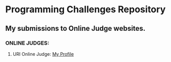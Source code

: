 # Programming Challenges Repository
## My submissions to Online Judge websites.

### ONLINE JUDGES:
  1. URI Online Judge: [My Profile](https://www.urionlinejudge.com.br/judge/pt/profile/276251)
